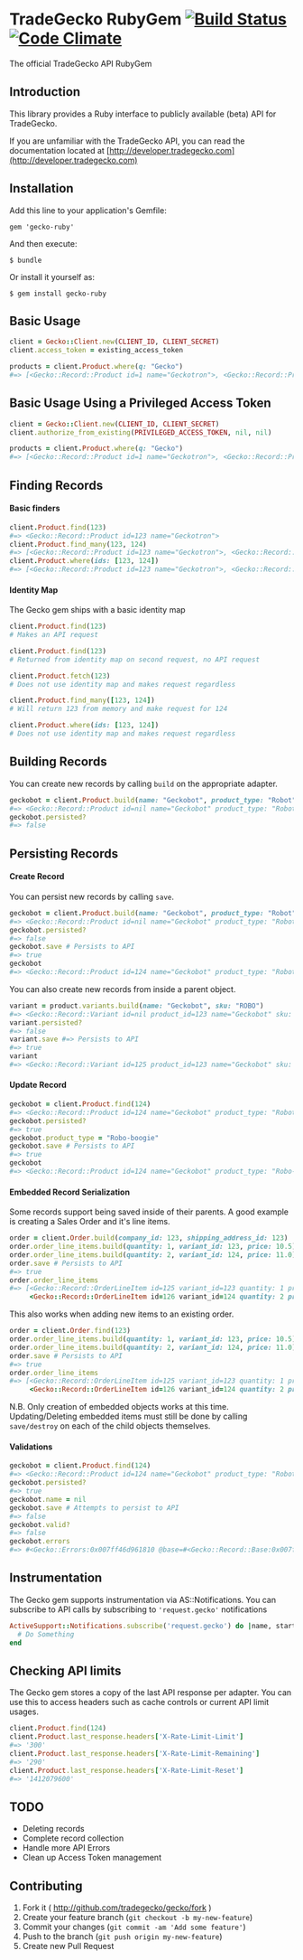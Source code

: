 # TradeGecko RubyGem [![Build Status](https://travis-ci.org/tradegecko/gecko.png)](https://travis-ci.org/tradegecko/gecko) [![Code Climate](https://codeclimate.com/github/tradegecko/gecko.png)](https://codeclimate.com/github/tradegecko/gecko)
The official TradeGecko API RubyGem

## Introduction

This library provides a Ruby interface to publicly available (beta) API for TradeGecko.

If you are unfamiliar with the TradeGecko API, you can read the documentation located at [http://developer.tradegecko.com](http://developer.tradegecko.com)

## Installation

Add this line to your application's Gemfile:

    gem 'gecko-ruby'

And then execute:

    $ bundle

Or install it yourself as:

    $ gem install gecko-ruby

## Basic Usage

```ruby
client = Gecko::Client.new(CLIENT_ID, CLIENT_SECRET)
client.access_token = existing_access_token

products = client.Product.where(q: "Gecko")
#=> [<Gecko::Record::Product id=1 name="Geckotron">, <Gecko::Record::Product id=3 name="Green Gecko">]
```

## Basic Usage Using a Privileged Access Token

```ruby
client = Gecko::Client.new(CLIENT_ID, CLIENT_SECRET)
client.authorize_from_existing(PRIVILEGED_ACCESS_TOKEN, nil, nil)

products = client.Product.where(q: "Gecko")
#=> [<Gecko::Record::Product id=1 name="Geckotron">, <Gecko::Record::Product id=3 name="Green Gecko">]
```

## Finding Records

#### Basic finders
```ruby
client.Product.find(123)
#=> <Gecko::Record::Product id=123 name="Geckotron">
client.Product.find_many(123, 124)
#=> [<Gecko::Record::Product id=123 name="Geckotron">, <Gecko::Record::Product id=124 name="Salamander">
client.Product.where(ids: [123, 124])
#=> [<Gecko::Record::Product id=123 name="Geckotron">, <Gecko::Record::Product id=124 name="Salamander">
```

#### Identity Map

The Gecko gem ships with a basic identity map

```ruby
client.Product.find(123)
# Makes an API request

client.Product.find(123)
# Returned from identity map on second request, no API request

client.Product.fetch(123)
# Does not use identity map and makes request regardless

client.Product.find_many([123, 124])
# Will return 123 from memory and make request for 124

client.Product.where(ids: [123, 124])
# Does not use identity map and makes request regardless
```

## Building Records

You can create new records by calling `build` on the appropriate adapter.

```ruby
geckobot = client.Product.build(name: "Geckobot", product_type: "Robot")
#=> <Gecko::Record::Product id=nil name="Geckobot" product_type: "Robot">
geckobot.persisted?
#=> false
```

## Persisting Records

#### Create Record

You can persist new records by calling `save`.

```ruby
geckobot = client.Product.build(name: "Geckobot", product_type: "Robot")
#=> <Gecko::Record::Product id=nil name="Geckobot" product_type: "Robot">
geckobot.persisted?
#=> false
geckobot.save # Persists to API
#=> true
geckobot
#=> <Gecko::Record::Product id=124 name="Geckobot" product_type: "Robot">
```

You can also create new records from inside a parent object.

```ruby
variant = product.variants.build(name: "Geckobot", sku: "ROBO")
#=> <Gecko::Record::Variant id=nil product_id=123 name="Geckobot" sku: "ROBO">
variant.persisted?
#=> false
variant.save #=> Persists to API
#=> true
variant
#=> <Gecko::Record::Variant id=125 product_id=123 name="Geckobot" sku: "ROBO">
```

#### Update Record

```ruby
geckobot = client.Product.find(124)
#=> <Gecko::Record::Product id=124 name="Geckobot" product_type: "Robot">
geckobot.persisted?
#=> true
geckobot.product_type = "Robo-boogie"
geckobot.save # Persists to API
#=> true
geckobot
#=> <Gecko::Record::Product id=124 name="Geckobot" product_type: "Robo-boogie">
```

#### Embedded Record Serialization

Some records support being saved inside of their parents.
A good example is creating a Sales Order and it's line items.

```ruby
order = client.Order.build(company_id: 123, shipping_address_id: 123)
order.order_line_items.build(quantity: 1, variant_id: 123, price: 10.5)
order.order_line_items.build(quantity: 2, variant_id: 124, price: 11.0)
order.save # Persists to API
#=> true
order.order_line_items
#=> [<Gecko::Record::OrderLineItem id=125 variant_id=123 quantity: 1 price: '10.5'>,
     <Gecko::Record::OrderLineItem id=126 variant_id=124 quantity: 2 price: '11.0'>]
```

This also works when adding new items to an existing order.

```ruby
order = client.Order.find(123)
order.order_line_items.build(quantity: 1, variant_id: 123, price: 10.5)
order.order_line_items.build(quantity: 2, variant_id: 124, price: 11.0)
order.save # Persists to API
#=> true
order.order_line_items
#=> [<Gecko::Record::OrderLineItem id=125 variant_id=123 quantity: 1 price: '10.5'>,
     <Gecko::Record::OrderLineItem id=126 variant_id=124 quantity: 2 price: '11.0'>]
```

N.B. Only creation of embedded objects works at this time.
Updating/Deleting embedded items must still be done by calling `save/destroy`
on each of the child objects themselves.

#### Validations

```ruby
geckobot = client.Product.find(124)
#=> <Gecko::Record::Product id=124 name="Geckobot" product_type: "Robot">
geckobot.persisted?
#=> true
geckobot.name = nil
geckobot.save # Attempts to persist to API
#=> false
geckobot.valid?
#=> false
geckobot.errors
#=> #<Gecko::Errors:0x007ff46d961810 @base=#<Gecko::Record::Base:0x007ff46d96aaa0 id: 124, name: nil>, @messages={:name=>["can't be blank"]}>
```

## Instrumentation

The Gecko gem supports instrumentation via AS::Notifications.
You can subscribe to API calls by subscribing to `'request.gecko'` notifications

```ruby
ActiveSupport::Notifications.subscribe('request.gecko') do |name, start, finish, id, payload|
  # Do Something
end
```

## Checking API limits

The Gecko gem stores a copy of the last API response per adapter.
You can use this to access headers such as cache controls or current API limit usages.

```ruby
client.Product.find(124)
client.Product.last_response.headers['X-Rate-Limit-Limit']
#=> '300'
client.Product.last_response.headers['X-Rate-Limit-Remaining']
#=> '290'
client.Product.last_response.headers['X-Rate-Limit-Reset']
#=> '1412079600'
```

## TODO
- Deleting records
- Complete record collection
- Handle more API Errors
- Clean up Access Token management

## Contributing

1. Fork it ( http://github.com/tradegecko/gecko/fork )
2. Create your feature branch (`git checkout -b my-new-feature`)
3. Commit your changes (`git commit -am 'Add some feature'`)
4. Push to the branch (`git push origin my-new-feature`)
5. Create new Pull Request
